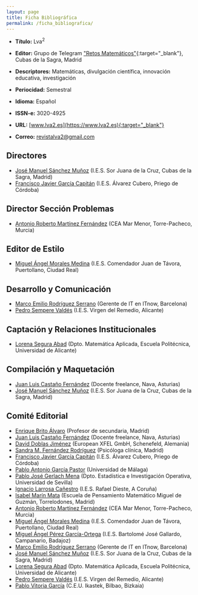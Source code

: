 ```yaml
---
layout: page
title: Ficha Bibliográfica
permalink: /ficha_bibliografica/
---
```


* **Título:** Lva<sup>2</sup>

* **Editor:** Grupo de Telegram ["Retos Matemáticos"](https://t.me/Retos_Matematicos){:target="_blank"}, Cubas de la Sagra, Madrid

* **Descriptores:** Matemáticas, divulgación científica, innovación educativa, investigación

* **Periocidad:** Semestral

* **Idioma:** Español

* **ISSN-e:** 3020-4925

* **URL:** [www.lva2.es](https://www.lva2.es){:target="_blank"}
  
* **Correo:** [revistalva2@gmail.com](mailto:revistalva2@gmail.com)

## Directores

- [José Manuel Sánchez Muñoz](mailto:jose.sm@educa.madrid.org) (I.E.S. Sor Juana de la Cruz, Cubas de la Sagra, Madrid)
- [Francisco Javier García Capitán](mailto:garciacapitan@gmail.com) (I.E.S. Álvarez Cubero, Priego de Córdoba)

## Director Sección Problemas

 - [Antonio Roberto Martínez Fernández](mailto:antoniorobert.martinez@murciaeduca.es) (CEA Mar Menor, Torre-Pacheco, Murcia)

## Editor de Estilo

- [Miguel Ángel Morales Medina](mailto:gaussianos@gmail.com) (I.E.S. Comendador Juan de Távora, Puertollano, Ciudad Real)

## Desarrollo y Comunicación

- [Marco Emilio Rodríguez Serrano](mailto:mrodrise@gmail.com) (Gerente de IT en ITnow, Barcelona)
- [Pedro Sempere Valdés](mailto:pedrosemperevaldes@gmail.com) (I.E.S. Virgen del Remedio, Alicante)

## Captación y Relaciones Institucionales

- [Lorena Segura Abad](mailto:lorena.segura@ua.es) (Dpto. Matemática Aplicada, Escuela Politécnica, Universidad de Alicante)

## Compilación y Maquetación

- [Juan Luis Castaño Fernández](mailto:juanlcast@gmail.com) (Docente freelance, Nava, Asturias)
- [José Manuel Sánchez Muñoz](mailto:jose.sm@educa.madrid.org) (I.E.S. Sor Juana de la Cruz, Cubas de la Sagra, Madrid)

## Comité Editorial

- [Enrique Brito Álvaro](mailto:enrique@brito.es) (Profesor de secundaria, Madrid)
- [Juan Luis Castaño Fernández](mailto:juanlcast@gmail.com) (Docente freelance, Nava, Asturias)
- [David Doblas Jiménez](mailto:david.doblas-jimenez@xfel.eu) (European XFEL GmbH, Schenefeld, Alemania)
- [Sandra M. Fernández Rodríguez](mailto:sdrafez@gmail.com) (Psicóloga clínica, Madrid)
- [Francisco Javier García Capitán](mailto:garciacapitan@gmail.com) (I.E.S. Álvarez Cubero, Priego de Córdoba)
- [Pablo Antonio García Pastor](mailto:iraze.pgp@gmail.com) (Universidad de Málaga)
- [Pablo José Gerlach Mena](mailto:gerlach@us.es) (Dpto. Estadística e Investigación Operativa, Universidad de Sevilla)
- [Ignacio Larrosa Cañestro](mailto:ilarrosa@mundo-r.com) (I.E.S. Rafael Dieste, A Coruña)
- [Isabel Marín Mata](mailto:isamarin77@hotmail.com) (Escuela de Pensamiento Matemático Miguel de Guzmán, Torrelodones, Madrid)
- [Antonio Roberto Martínez Fernández](mailto:antoniorobert.martinez@murciaeduca.es) (CEA Mar Menor, Torre-Pacheco, Murcia)
- [Miguel Ángel Morales Medina](mailto:gaussianos@gmail.com) (I.E.S. Comendador Juan de Távora, Puertollano, Ciudad Real)
- [Miguel Ángel Pérez García-Ortega](mailto:mianpgo@gmail.com) (I.E.S. Bartolomé José Gallardo, Campanario, Badajoz)
- [Marco Emilio Rodríguez Serrano](mailto:mrodrise@gmail.com) (Gerente de IT en ITnow, Barcelona)
- [José Manuel Sánchez Muñoz](mailto:jose.sm@educa.madrid.org) (I.E.S. Sor Juana de la Cruz, Cubas de la Sagra, Madrid)
- [Lorena Segura Abad](mailto:lorena.segura@ua.es) (Dpto. Matemática Aplicada, Escuela Politécnica, Universidad de Alicante)
- [Pedro Sempere Valdés](mailto:pedrosemperevaldes@gmail.com) (I.E.S. Virgen del Remedio, Alicante)
- [Pablo Vitoria García](mailto:pvitoria@gmail.com) (C.E.U. Ikastek, Bilbao, Bizkaia)
